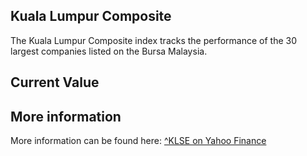 ## Kuala Lumpur Composite

The Kuala Lumpur Composite index tracks the performance of the 30 largest companies listed on the Bursa Malaysia.

## Current Value

<Topic topic="finance/stock-exchange/index/KLSE" decimals="2" unit="points"/>

## More information

More information can be found here: [^KLSE on Yahoo Finance](https://finance.yahoo.com/quote/^KLSE/)
